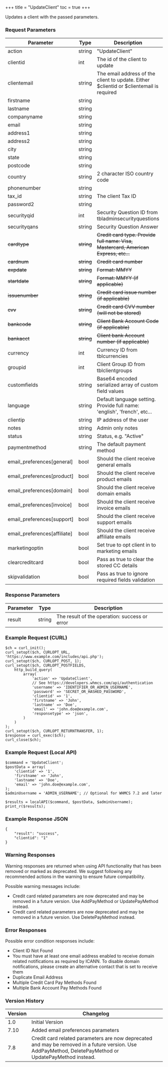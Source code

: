 +++
title = "UpdateClient"
toc = true
+++

Updates a client with the passed parameters.

### Request Parameters

| Parameter | Type | Description | Required |
| --------- | ---- | ----------- | -------- |
| action | string | "UpdateClient" | Required |
| clientid | int | The id of the client to update | Optional |
| clientemail | string | The email address of the client to update. Either $clientid or $clientemail is required | Optional |
| firstname | string |  | Optional |
| lastname | string |  | Optional |
| companyname | string |  | Optional |
| email | string |  | Optional |
| address1 | string |  | Optional |
| address2 | string |  | Optional |
| city | string |  | Optional |
| state | string |  | Optional |
| postcode | string |  | Optional |
| country | string | 2 character ISO country code | Optional |
| phonenumber | string |  | Optional |
| tax_id | string | The client Tax ID | Optional |
| password2 | string |  | Optional |
| securityqid | int | Security Question ID from tbladminsecurityquestions | Optional |
| securityqans | string | Security Question Answer | Optional |
| ~~cardtype~~ | ~~string~~ | ~~Credit card type. Provide full name: Visa, Mastercard, American Express, etc...~~ | Deprecated |
| ~~cardnum~~ | ~~string~~ | ~~Credit card number~~ | Deprecated |
| ~~expdate~~ | ~~string~~ | ~~Format: MMYY~~ | Deprecated |
| ~~startdate~~ | ~~string~~ | ~~Format: MMYY (if applicable)~~ | Deprecated |
| ~~issuenumber~~ | ~~string~~ | ~~Credit card issue number (if applicable)~~ | Deprecated |
| ~~cvv~~ | ~~string~~ | ~~Credit card CVV number (will not be stored)~~ | Deprecated |
| ~~bankcode~~ | ~~string~~ | ~~Client Bank Account Code (if applicable)~~ | Deprecated |
| ~~bankacct~~ | ~~string~~ | ~~Client bank Account number (if applicable)~~ | Deprecated |
| currency | int | Currency ID from tblcurrencies | Optional |
| groupid | int | Client Group ID from tblclientgroups | Optional |
| customfields | string | Base64 encoded serialized array of custom field values | Optional |
| language | string | Default language setting. Provide full name: 'english', 'french', etc... | Optional |
| clientip | string | IP address of the user | Optional |
| notes | string | Admin only notes | Optional |
| status | string | Status, e.g. "Active" | Optional |
| paymentmethod | string | The default payment method | Optional |
| email_preferences[general] | bool | Should the client receive general emails | Optional |
| email_preferences[product] | bool | Should the client receive product emails | Optional |
| email_preferences[domain] | bool | Should the client receive domain emails | Optional |
| email_preferences[invoice] | bool | Should the client receive invoice emails | Optional |
| email_preferences[support] | bool | Should the client receive support emails | Optional |
| email_preferences[affiliate] | bool | Should the client receive affiliate emails | Optional |
| marketingoptin | bool | Set true to opt client in to marketing emails | Optional |
| clearcreditcard | bool | Pass as true to clear the stored CC details | Optional |
| skipvalidation | bool | Pass as true to ignore required fields validation | Optional |

### Response Parameters

| Parameter | Type | Description |
| --------- | ---- | ----------- |
| result | string | The result of the operation: success or error |


### Example Request (CURL)

```
$ch = curl_init();
curl_setopt($ch, CURLOPT_URL, 'https://www.example.com/includes/api.php');
curl_setopt($ch, CURLOPT_POST, 1);
curl_setopt($ch, CURLOPT_POSTFIELDS,
    http_build_query(
        array(
            'action' => 'UpdateClient',
            // See https://developers.whmcs.com/api/authentication
            'username' => 'IDENTIFIER_OR_ADMIN_USERNAME',
            'password' => 'SECRET_OR_HASHED_PASSWORD',
            'clientid' => '1',
            'firstname' => 'John',
            'lastname' => 'Doe',
            'email' => 'john.doe@example.com',
            'responsetype' => 'json',
        )
    )
);
curl_setopt($ch, CURLOPT_RETURNTRANSFER, 1);
$response = curl_exec($ch);
curl_close($ch);
```


### Example Request (Local API)

```
$command = 'UpdateClient';
$postData = array(
    'clientid' => '1',
    'firstname' => 'John',
    'lastname' => 'Doe',
    'email' => 'john.doe@example.com',
);
$adminUsername = 'ADMIN_USERNAME'; // Optional for WHMCS 7.2 and later

$results = localAPI($command, $postData, $adminUsername);
print_r($results);
```


### Example Response JSON

```
{
    "result": "success",
    "clientid": "1"
}
```


### Warning Responses

Warning responses are returned when using API functionality that has been removed or marked as deprecated.
We suggest following any recommended actions in the warning to ensure future compatibility.

Possible warning messages include:

* Credit card related parameters are now deprecated and may be removed in a future version. Use AddPayMethod or UpdatePayMethod instead.
* Credit card related parameters are now deprecated and may be removed in a future version. Use DeletePayMethod instead.


### Error Responses

Possible error condition responses include:

* Client ID Not Found
* You must have at least one email address enabled to receive domain related notifications as required by ICANN. To disable domain notifications, please create an alternative contact that is set to receive them
* Duplicate Email Address
* Multiple Credit Card Pay Methods Found
* Multiple Bank Account Pay Methods Found


### Version History

| Version | Changelog |
| ------- | --------- |
| 1.0 | Initial Version |
| 7.10 | Added email preferences parameters |
| 7.8 | Credit card related parameters are now deprecated and may be removed in a future version. Use AddPayMethod, DeletePayMethod or UpdatePayMethod instead. |
